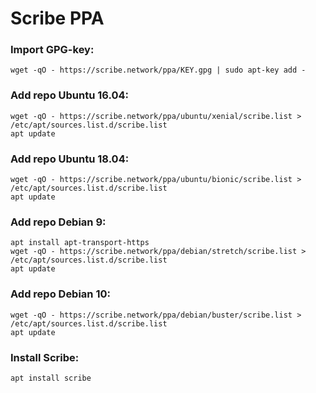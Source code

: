 # Scribe PPA

### Import GPG-key:
```
wget -qO - https://scribe.network/ppa/KEY.gpg | sudo apt-key add -
```

### Add repo Ubuntu 16.04:
```
wget -qO - https://scribe.network/ppa/ubuntu/xenial/scribe.list > /etc/apt/sources.list.d/scribe.list
apt update
```

### Add repo Ubuntu 18.04:
```
wget -qO - https://scribe.network/ppa/ubuntu/bionic/scribe.list > /etc/apt/sources.list.d/scribe.list
apt update
```

### Add repo Debian 9:
```
apt install apt-transport-https
wget -qO - https://scribe.network/ppa/debian/stretch/scribe.list > /etc/apt/sources.list.d/scribe.list
apt update
```

### Add repo Debian 10:
```
wget -qO - https://scribe.network/ppa/debian/buster/scribe.list > /etc/apt/sources.list.d/scribe.list
apt update
```

### Install Scribe:
```
apt install scribe
```
